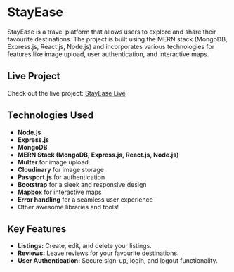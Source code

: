 # StayEase

StayEase is a travel platform that allows users to explore and share their favourite destinations. The project is built using the MERN stack (MongoDB, Express.js, React.js, Node.js) and incorporates various technologies for features like image upload, user authentication, and interactive maps.

## Live Project

Check out the live project: [StayEase Live](https://stayease-h1gw.onrender.com)

## Technologies Used

- **Node.js**
- **Express.js**
- **MongoDB**
- **MERN Stack (MongoDB, Express.js, React.js, Node.js)**
- **Multer** for image upload
- **Cloudinary** for image storage
- **Passport.js** for authentication
- **Bootstrap** for a sleek and responsive design
- **Mapbox** for interactive maps
- **Error handling** for a seamless user experience
- Other awesome libraries and tools!

## Key Features

- **Listings:** Create, edit, and delete your listings.
- **Reviews:** Leave reviews for your favourite destinations.
- **User Authentication:** Secure sign-up, login, and logout functionality.
